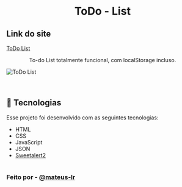 <h1 align="center"> ToDo - List </h1>

## Link do site
[ToDo List](https://todo-list-pied-five.vercel.app/)

<p align="center">
To-do List totalmente funcional, com localStorage incluso.
</p>

![ToDo List](https://user-images.githubusercontent.com/79432190/197468243-c90c2e73-44b1-433d-b122-7ce36111cff7.png)

<br>

## 🚀 Tecnologias

Esse projeto foi desenvolvido com as seguintes tecnologias:

- HTML
- CSS
- JavaScript
- JSON
- [Sweetalert2](https://sweetalert2.github.io/)

#
### Feito por - [@mateus-lr](https://www.github.com/mateus-lr) 
